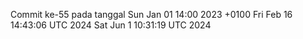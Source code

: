 Commit ke-55 pada tanggal Sun Jan 01 14:00 2023 +0100
Fri Feb 16 14:43:06 UTC 2024
Sat Jun  1 10:31:19 UTC 2024
